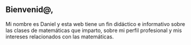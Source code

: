 ## Bienvenid@, 

Mi nombre es Daniel y esta web tiene un fin didáctico e informativo sobre las clases de matemáticas que imparto, sobre mi perfil profesional y mis intereses relacionados con las matemáticas. 
